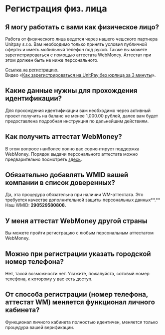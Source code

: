 # Регистрация физ. лица

## Я могу работать с вами как физическое лицо?

Работа от физического лица ведется через нашего чешского партнера Unitpay s.r.o. Вам необходимо только принять условия публичной оферты и иметь мобильный телефон под рукой. Также вы можете зарегистрироваться с помощью аттестата WebMoney. Аттестат при этом должен быть не ниже персонального. 

[Ссылка на регистрацию.](https://unitpay.ru/signup)  
Видео «[Как зарегистрироваться на UnitPay без юрлица за 3 минуты](https://bit.ly/36KpLLa)».

## Какие данные нужны для прохождения идентификации?

Для прохождения идентификации вам необходимо через активный проект получить на баланс не менее 1,000.00 рублей, далее вам будет предоставлена подробная инструкция по дальнейшим действиям.   
  


## Как получить аттестат WebMoney?

В этом вопросе наиболее полно вас сориентирует поддержка WebMoney. Порядок выдачи персонального аттестата можно предварительно посмотреть [здесь](https://wiki.webmoney.ru/projects/webmoney/wiki/poryadok_vydachi_personalnogo_attestata).

## **Обязательно добавлять WMID вашей компании в список доверенных?**

Да, эта процедура обязательна при наличии WM-аттестата. Это требуется качестве дополнительной защиты персональных данных**.** Наш WMID: **290529580808.**

## **У меня аттестат WebMoney другой страны**

Вы можете пройти регистрацию с любым персональным аттестатом WebMoney.

## **Можно при регистрации указать городской номер телефона?**

Нет, такой возможности нет. Укажите, пожалуйста, сотовый номер телефона, к которому у вас есть доступ.  


## **От способа регистрации \(номер телефона, аттестат WM\) меняется функционал личного кабинета?**

Функционал личного кабинета полностью идентичен, меняется только процедура вашей верификации.

